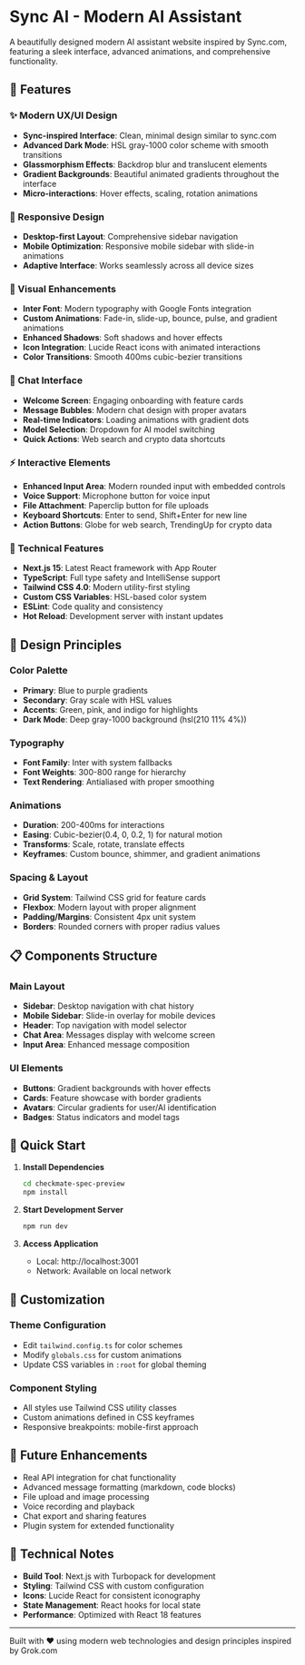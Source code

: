 # Sync AI - Modern AI Assistant

A beautifully designed modern AI assistant website inspired by Sync.com, featuring a sleek interface, advanced animations, and comprehensive functionality.

## 🚀 Features

### ✨ Modern UX/UI Design
- **Sync-inspired Interface**: Clean, minimal design similar to sync.com
- **Advanced Dark Mode**: HSL gray-1000 color scheme with smooth transitions
- **Glassmorphism Effects**: Backdrop blur and translucent elements
- **Gradient Backgrounds**: Beautiful animated gradients throughout the interface
- **Micro-interactions**: Hover effects, scaling, rotation animations

### 📱 Responsive Design
- **Desktop-first Layout**: Comprehensive sidebar navigation
- **Mobile Optimization**: Responsive mobile sidebar with slide-in animations
- **Adaptive Interface**: Works seamlessly across all device sizes

### 🎨 Visual Enhancements
- **Inter Font**: Modern typography with Google Fonts integration
- **Custom Animations**: Fade-in, slide-up, bounce, pulse, and gradient animations
- **Enhanced Shadows**: Soft shadows and hover effects
- **Icon Integration**: Lucide React icons with animated interactions
- **Color Transitions**: Smooth 400ms cubic-bezier transitions

### 💬 Chat Interface
- **Welcome Screen**: Engaging onboarding with feature cards
- **Message Bubbles**: Modern chat design with proper avatars
- **Real-time Indicators**: Loading animations with gradient dots
- **Model Selection**: Dropdown for AI model switching
- **Quick Actions**: Web search and crypto data shortcuts

### ⚡ Interactive Elements
- **Enhanced Input Area**: Modern rounded input with embedded controls
- **Voice Support**: Microphone button for voice input
- **File Attachment**: Paperclip button for file uploads
- **Keyboard Shortcuts**: Enter to send, Shift+Enter for new line
- **Action Buttons**: Globe for web search, TrendingUp for crypto data

### 🔧 Technical Features
- **Next.js 15**: Latest React framework with App Router
- **TypeScript**: Full type safety and IntelliSense support
- **Tailwind CSS 4.0**: Modern utility-first styling
- **Custom CSS Variables**: HSL-based color system
- **ESLint**: Code quality and consistency
- **Hot Reload**: Development server with instant updates

## 🎯 Design Principles

### Color Palette
- **Primary**: Blue to purple gradients
- **Secondary**: Gray scale with HSL values
- **Accents**: Green, pink, and indigo for highlights
- **Dark Mode**: Deep gray-1000 background (hsl(210 11% 4%))

### Typography
- **Font Family**: Inter with system fallbacks
- **Font Weights**: 300-800 range for hierarchy
- **Text Rendering**: Antialiased with proper smoothing

### Animations
- **Duration**: 200-400ms for interactions
- **Easing**: Cubic-bezier(0.4, 0, 0.2, 1) for natural motion
- **Transforms**: Scale, rotate, translate effects
- **Keyframes**: Custom bounce, shimmer, and gradient animations

### Spacing & Layout
- **Grid System**: Tailwind CSS grid for feature cards
- **Flexbox**: Modern layout with proper alignment
- **Padding/Margins**: Consistent 4px unit system
- **Borders**: Rounded corners with proper radius values

## 📋 Components Structure

### Main Layout
- **Sidebar**: Desktop navigation with chat history
- **Mobile Sidebar**: Slide-in overlay for mobile devices
- **Header**: Top navigation with model selector
- **Chat Area**: Messages display with welcome screen
- **Input Area**: Enhanced message composition

### UI Elements
- **Buttons**: Gradient backgrounds with hover effects
- **Cards**: Feature showcase with border gradients
- **Avatars**: Circular gradients for user/AI identification
- **Badges**: Status indicators and model tags

## 🚀 Quick Start

1. **Install Dependencies**
   ```bash
   cd checkmate-spec-preview
   npm install
   ```

2. **Start Development Server**
   ```bash
   npm run dev
   ```

3. **Access Application**
   - Local: http://localhost:3001
   - Network: Available on local network

## 🎨 Customization

### Theme Configuration
- Edit `tailwind.config.ts` for color schemes
- Modify `globals.css` for custom animations
- Update CSS variables in `:root` for global theming

### Component Styling
- All styles use Tailwind CSS utility classes
- Custom animations defined in CSS keyframes
- Responsive breakpoints: mobile-first approach

## 🔮 Future Enhancements

- Real API integration for chat functionality
- Advanced message formatting (markdown, code blocks)
- File upload and image processing
- Voice recording and playback
- Chat export and sharing features
- Plugin system for extended functionality

## 📝 Technical Notes

- **Build Tool**: Next.js with Turbopack for development
- **Styling**: Tailwind CSS with custom configuration
- **Icons**: Lucide React for consistent iconography
- **State Management**: React hooks for local state
- **Performance**: Optimized with React 18 features

---

Built with ❤️ using modern web technologies and design principles inspired by Grok.com